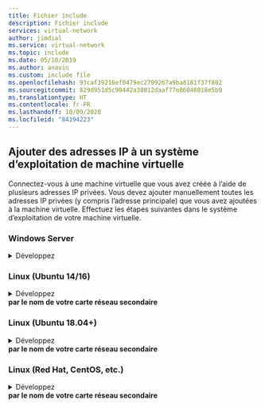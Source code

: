 ```yaml
---
title: Fichier include
description: Fichier include
services: virtual-network
author: jimdial
ms.service: virtual-network
ms.topic: include
ms.date: 05/10/2019
ms.author: anavin
ms.custom: include file
ms.openlocfilehash: 93caf39216ef0479ec2799267a9ba8181f37f802
ms.sourcegitcommit: 829d951d5c90442a38012daaf77e86046018e5b9
ms.translationtype: HT
ms.contentlocale: fr-FR
ms.lasthandoff: 10/09/2020
ms.locfileid: "84194223"
---
```

## <a name="add-ip-addresses-to-a-vm-operating-system"></a><a name="os-config"></a>Ajouter des adresses IP à un système d’exploitation de machine virtuelle

Connectez-vous à une machine virtuelle que vous avez créée à l’aide de plusieurs adresses IP privées. Vous devez ajouter manuellement toutes les adresses IP privées (y compris l’adresse principale) que vous avez ajoutées à la machine virtuelle. Effectuez les étapes suivantes dans le système d’exploitation de votre machine virtuelle.

### <a name="windows-server"></a>Windows Server
<details>
  <summary>Développez</summary>

1. Tapez *ipconfig /all*à l’invite de commandes.  Seule l’adresse IP privée *principale* est visible (via DHCP).
2. Saisissez *ncpa.cpl* dans l’invite de commandes pour ouvrir la fenêtre **Connexions réseau**.
3. Ouvrez les propriétés de la carte réseau appropriée : **Ethernet**.
4. Double-cliquez sur Internet Protocol version 4 (IPv4).
5. Cliquez sur **Utiliser l’adresse IP suivante** et entrez les valeurs suivantes :

    * **Adresse IP** : entrez l’adresse IP privée *principale*.
    * **Masque de sous-réseau** : définissez cette option en fonction de votre sous-réseau. Par exemple, si le sous-réseau est un sous-réseau /24, le masque de sous-réseau est 255.255.255.0.
    * **Passerelle par défaut** : première adresse IP du sous-réseau. Si votre sous-réseau est 10.0.0.0/24, l’adresse IP de la passerelle est 10.0.0.1.
    * Sélectionnez **Utiliser l’adresse de serveur DNS suivante** et saisissez les valeurs ci-dessous :
        * **Serveur DNS préféré** : saisissez 168.63.129.16 si vous n’utilisez pas votre propre serveur DNS.  Si vous utilisez votre propre serveur DNS, entrez l’adresse IP de votre serveur.  (Pour Serveur DNS auxiliaire, vous pouvez choisir n’importe quelle adresse de serveur DNS public libre.)
    * Sélectionnez le bouton **Avancé** et ajoutez des adresses IP supplémentaires. Ajoutez chaque adresse IP privée secondaire que vous avez ajoutée à l’interface réseau Azure dans une étape précédente, à l’interface réseau Windows à laquelle est attribuée l’adresse IP principale assignée à l’interface réseau Azure.

        Vous ne devez jamais assigner manuellement l’adresse IP publique assignée à une machine virtuelle Azure au sein du système d’exploitation de la machine virtuelle. Lorsque vous définissez manuellement l’adresse IP dans le système d’exploitation, assurez-vous qu’il s’agit de la même adresse que l’adresse IP privée assignée à [l’interface réseau](../articles/virtual-network/virtual-network-network-interface-addresses.md#change-ip-address-settings) Azure, ou vous pouvez perdre la connectivité à la machine virtuelle. En savoir plus sur les paramètres [d’adresse IP privée](../articles/virtual-network/virtual-network-network-interface-addresses.md#private). Vous ne devez jamais attribuer une adresse IP publique Azure au sein du système d’exploitation.

    * Cliquez sur **OK** pour fermer les paramètres TCP/IP, puis sur **OK** à nouveau pour fermer les paramètres de la carte réseau. Votre connexion RDP est rétablie.

6. Tapez *ipconfig /all*à l’invite de commandes. Vérifiez que toutes les adresses IP que vous avez ajoutées sont affichées et que le protocole DHCP est désactivé.
7. Configurez Windows pour utiliser l’adresse IP privée de la configuration IP principale dans Azure en tant qu’adresse IP principale pour Windows. Pour plus d’informations, consultez [Aucun accès à Internet à partir de la machine virtuelle Windows Azure qui possède plusieurs adresses IP](https://support.microsoft.com/help/4040882/no-internet-access-from-azure-windows-vm-that-has-multiple-ip-addresse). 

### <a name="validation-windows-server"></a>Validation (Windows Server)

Pour être sûr de pouvoir vous connecter à Internet à partir de votre configuration IP secondaire par le biais de l’adresse IP publique associée, une fois que vous l’avez ajoutée correctement à l’aide des étapes ci-dessus, utilisez la commande suivante (en remplaçant 10.0.0.7 par l’adresse IP privée secondaire) :

```bash
ping -S 10.0.0.7 outlook.com
```
>[!NOTE]
>Pour les configurations IP secondaires, vous pouvez uniquement exécuter une commande ping sur Internet si une adresse IP publique est associée à la configuration. Pour les configurations IP principales, une adresse IP publique n’est pas requise pour exécuter une commande ping sur Internet.
</details>

### <a name="linux-ubuntu-1416"></a>Linux (Ubuntu 14/16)
<details>
  <summary>Développez</summary>
Nous vous recommandons de consulter la documentation la plus récente relative de votre distribution Linux. 

1. Ouvrez une fenêtre de terminal.
2. Assurez-vous d’être l’utilisateur root. Si ce n’est pas le cas, saisissez la commande suivante :

   ```bash
   sudo -i
   ```

3. Mettez à jour le fichier de configuration de l’interface réseau (en supposant que « eth0 » est utilisé).

   * Conservez l’élément de ligne existant pour dhcp. L’adresse IP principale reste configurée telle qu’elle était précédemment.
   * Ajoutez une configuration pour une adresse IP statique supplémentaire à l’aide des commandes suivantes :

     ```bash
     cd /etc/network/interfaces.d/
     ls
     ```

     Un fichier .cfg doit s’afficher.
4. Ouvrez le fichier. Les lignes suivantes doivent figurer à la fin du fichier :

   ```bash
   auto eth0
   iface eth0 inet dhcp
   ```

5. Ajoutez les lignes suivantes après les lignes qui existent dans ce fichier :

   ```bash
   iface eth0 inet static
   address <your private IP address here>
   netmask <your subnet mask>
   ```

6. Enregistrez le fichier à l’aide de la commande suivante :

   ```bash
   :wq
   ```

7. Réinitialisez l’interface réseau à l’aide de la commande suivante :

   ```bash
   sudo ifdown eth0 && sudo ifup eth0
   ```

   > [!IMPORTANT]
   > Exécutez les scripts ifup et ifdown sur la même ligne si vous utilisez une connexion à distance.
   >

8. Vérifiez que l’adresse IP est ajoutée à l’interface réseau à l’aide de la commande suivante :

   ```bash
   ip addr list eth0
   ```

   Vous devez voir l’adresse IP que vous avez ajoutée à la liste.

### <a name="validation-ubuntu-1416"></a>Validation (Ubuntu 14/16)

Pour être sûr de pouvoir vous connecter à Internet à partir de votre configuration IP secondaire via l’adresse IP associée, utilisez la commande suivante :

```bash
ping -I 10.0.0.5 outlook.com
```
>[!NOTE]
>Pour les configurations IP secondaires, vous pouvez uniquement exécuter une commande ping sur Internet si une adresse IP publique est associée à la configuration. Pour les configurations IP principales, une adresse IP publique n’est pas requise pour exécuter une commande ping sur Internet.

Pour les machines virtuelles Linux, lorsque vous tentez de valider la connectivité sortante à partir d’une carte réseau secondaire, il se peut que vous deviez ajouter des itinéraires appropriés. Pour ce faire, de nombreuses options s’offrent à vous. Reportez-vous à la documentation appropriée pour votre distribution Linux. Voici une méthode pour effectuer cette opération :

```bash
echo 150 custom >> /etc/iproute2/rt_tables 

ip rule add from 10.0.0.5 lookup custom
ip route add default via 10.0.0.1 dev eth2 table custom

```
- Veillez à remplacer :
    - **10.0.0.5** par l’adresse IP privée à laquelle une adresse IP publique est associée
    - **10.0.0.1** par votre passerelle par défaut
    - **eth2</details> par le nom de votre carte réseau secondaire**

### <a name="linux-ubuntu-1804"></a>Linux (Ubuntu 18.04+)
<details>
  <summary>Développez</summary>
Les versions 18.04 et ultérieures d’Ubuntu sont passées à `netplan` pour la gestion du réseau du système d’exploitation. Nous vous recommandons de consulter la documentation la plus récente relative de votre distribution Linux. 

1. Ouvrez une fenêtre de terminal.
2. Assurez-vous d’être l’utilisateur root. Si ce n’est pas le cas, saisissez la commande suivante :

    ```bash
    sudo -i
    ```

3. Créez un fichier pour la deuxième interface et ouvrez-le dans un éditeur de texte :

    ```bash
    vi /etc/netplan/60-static.yaml
    ```

4. Ajoutez les lignes suivantes au fichier, en remplaçant `10.0.0.6/24` par votre IP/netmask :

    ```bash
    network:
        version: 2
        ethernets:
            eth0:
                addresses:
                    - 10.0.0.6/24
    ```

5. Enregistrez le fichier à l’aide de la commande suivante :

    ```bash
    :wq
    ```

6. Testez les modifications à l’aide de [netplan try](http://manpages.ubuntu.com/manpages/cosmic/man8/netplan-try.8.html) pour confirmer la syntaxe :

    ```bash
    netplan try
    ```

> [!NOTE]
> `netplan try` applique les modifications temporairement, puis les annule après 120 secondes. En cas de perte de connexion, patientez 120 secondes, puis rétablissez la connexion. Les modifications auront alors été annulées.

7. En supposant qu’aucun problème ne se pose avec `netplan try`, appliquez les modifications de configuration :

    ```bash
    netplan apply
    ```

8. Vérifiez que l’adresse IP est ajoutée à l’interface réseau à l’aide de la commande suivante :

    ```bash
    ip addr list eth0
    ```

    Vous devez voir l’adresse IP que vous avez ajoutée à la liste. Exemple :

    ```bash
    1: lo: <LOOPBACK,UP,LOWER_UP> mtu 65536 qdisc noqueue state UNKNOWN group default qlen 1000
        link/loopback 00:00:00:00:00:00 brd 00:00:00:00:00:00
        inet 127.0.0.1/8 scope host lo
        valid_lft forever preferred_lft forever
        inet6 ::1/128 scope host
        valid_lft forever preferred_lft forever
    2: eth0: <BROADCAST,MULTICAST,UP,LOWER_UP> mtu 1500 qdisc mq state UP group default qlen 1000
        link/ether 00:0d:3a:8c:14:a5 brd ff:ff:ff:ff:ff:ff
        inet 10.0.0.6/24 brd 10.0.0.255 scope global eth0
        valid_lft forever preferred_lft forever
        inet 10.0.0.4/24 brd 10.0.0.255 scope global secondary eth0
        valid_lft forever preferred_lft forever
        inet6 fe80::20d:3aff:fe8c:14a5/64 scope link
        valid_lft forever preferred_lft forever
    ```
### <a name="validation-ubuntu-1804"></a>Validation (Ubuntu 18.04+)

Pour être sûr de pouvoir vous connecter à Internet à partir de votre configuration IP secondaire via l’adresse IP associée, utilisez la commande suivante :

```bash
ping -I 10.0.0.5 outlook.com
```
>[!NOTE]
>Pour les configurations IP secondaires, vous pouvez uniquement exécuter une commande ping sur Internet si une adresse IP publique est associée à la configuration. Pour les configurations IP principales, une adresse IP publique n’est pas requise pour exécuter une commande ping sur Internet.

Pour les machines virtuelles Linux, lorsque vous tentez de valider la connectivité sortante à partir d’une carte réseau secondaire, il se peut que vous deviez ajouter des itinéraires appropriés. Pour ce faire, de nombreuses options s’offrent à vous. Reportez-vous à la documentation appropriée pour votre distribution Linux. Voici une méthode pour effectuer cette opération :

```bash
echo 150 custom >> /etc/iproute2/rt_tables 

ip rule add from 10.0.0.5 lookup custom
ip route add default via 10.0.0.1 dev eth2 table custom

```
- Veillez à remplacer :
    - **10.0.0.5** par l’adresse IP privée à laquelle une adresse IP publique est associée
    - **10.0.0.1** par votre passerelle par défaut
    - **eth2</details> par le nom de votre carte réseau secondaire**

### <a name="linux-red-hat-centos-and-others"></a>Linux (Red Hat, CentOS, etc.)
<details>
  <summary>Développez</summary>

1. Ouvrez une fenêtre de terminal.
2. Assurez-vous d’être l’utilisateur root. Si ce n’est pas le cas, saisissez la commande suivante :

    ```bash
    sudo -i
    ```

3. Entrez votre mot de passe et suivez les instructions qui s’affichent. Une fois que vous êtes l’utilisateur root, accédez au dossier Scripts réseau avec la commande suivante :

    ```bash
    cd /etc/sysconfig/network-scripts
    ```

4. Répertoriez les fichiers ifcfg connexes à l’aide de la commande suivante :

    ```bash
    ls ifcfg-*
    ```

    Vous devez voir *ifcfg-eth0* dans la liste de fichiers.

5. Pour ajouter une adresse IP, créez un fichier de configuration pour celle-ci comme indiqué ci-dessous. Notez qu’un fichier doit être créé pour chaque configuration IP.

    ```bash
    touch ifcfg-eth0:0
    ```

6. Ouvrez le fichier *ifcfg-eth0:0* à l’aide de la commande suivante :

    ```bash
    vi ifcfg-eth0:0
    ```

7. Ajoutez du contenu dans le fichier, *eth0:0* dans cet exemple, à l’aide de la commande suivante. Veillez à mettre à jour les informations en fonction de votre adresse IP.

    ```bash
    DEVICE=eth0:0
    BOOTPROTO=static
    ONBOOT=yes
    IPADDR=192.168.101.101
    NETMASK=255.255.255.0
    ```

8. Enregistrez le fichier à l’aide de la commande suivante :

    ```bash
    :wq
    ```

9. Redémarrez les services réseau et vérifiez que les modifications ont été appliquées en exécutant les commandes suivantes :

    ```bash
    /etc/init.d/network restart
    ifconfig
    ```

    Vous devez voir l’adresse IP que vous avez ajoutée à la liste, dans le cas présent *eth0:0*.

### <a name="validation-red-hat-centos-and-others"></a>Validation (Red Hat, CentOS et autres)

Pour être sûr de pouvoir vous connecter à Internet à partir de votre configuration IP secondaire via l’adresse IP associée, utilisez la commande suivante :

```bash
ping -I 10.0.0.5 outlook.com
```
>[!NOTE]
>Pour les configurations IP secondaires, vous pouvez uniquement exécuter une commande ping sur Internet si une adresse IP publique est associée à la configuration. Pour les configurations IP principales, une adresse IP publique n’est pas requise pour exécuter une commande ping sur Internet.

Pour les machines virtuelles Linux, lorsque vous tentez de valider la connectivité sortante à partir d’une carte réseau secondaire, il se peut que vous deviez ajouter des itinéraires appropriés. Pour ce faire, de nombreuses options s’offrent à vous. Reportez-vous à la documentation appropriée pour votre distribution Linux. Voici une méthode pour effectuer cette opération :

```bash
echo 150 custom >> /etc/iproute2/rt_tables 

ip rule add from 10.0.0.5 lookup custom
ip route add default via 10.0.0.1 dev eth2 table custom

```
- Veillez à remplacer :
    - **10.0.0.5** par l’adresse IP privée à laquelle une adresse IP publique est associée
    - **10.0.0.1** par votre passerelle par défaut
    - **eth2</details> par le nom de votre carte réseau secondaire**